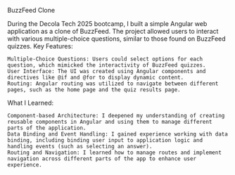 BuzzFeed Clone

During the Decola Tech 2025 bootcamp, I built a simple Angular web application as a clone of BuzzFeed. The project allowed users to interact with various multiple-choice questions, similar to those found on BuzzFeed quizzes.
Key Features:

    Multiple-Choice Questions: Users could select options for each question, which mimicked the interactivity of BuzzFeed quizzes.
    User Interface: The UI was created using Angular components and directives like @if and @for to display dynamic content.
    Routing: Angular routing was utilized to navigate between different pages, such as the home page and the quiz results page.

What I Learned:

    Component-based Architecture: I deepened my understanding of creating reusable components in Angular and using them to manage different parts of the application.
    Data Binding and Event Handling: I gained experience working with data binding, including binding user input to application logic and handling events (such as selecting an answer).
    Routing and Navigation: I learned how to manage routes and implement navigation across different parts of the app to enhance user experience.
